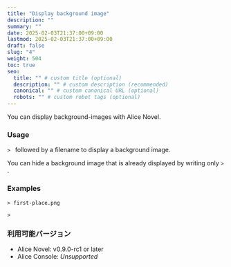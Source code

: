 ```yaml
---
title: "Display background image"
description: ""
summary: ""
date: 2025-02-03T21:37:00+09:00
lastmod: 2025-02-03T21:37:00+09:00
draft: false
slug: "4"
weight: 504
toc: true
seo:
  title: "" # custom title (optional)
  description: "" # custom description (recommended)
  canonical: "" # custom canonical URL (optional)
  robots: "" # custom robot tags (optional)
---
```


You can display background-images with Alice Novel.

<!--
臨時ファイルを作成しないため、比較的高速な表示が可能です。

(※現時点 (v0.9.3) ではキャラクターの顔画像や立ち絵を表示することはできません。今後実装を予定しています。)
-->

### Usage

`> ` followed by a filename to display a background image.

You can hide a background image that is already displayed by writing only `> `.

### Examples

```anov
> first-place.png
```

```anov
> 
```

### 利用可能バージョン

- Alice Novel: v0.9.0-rc1 or later
- Alice Console: *Unsupported*
